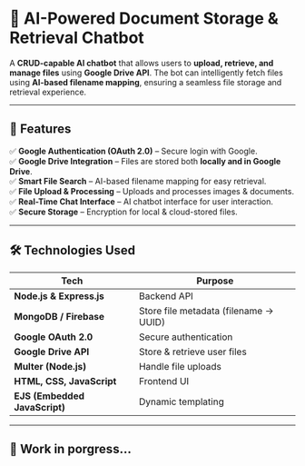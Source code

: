 
# 🚀 AI-Powered Document Storage & Retrieval Chatbot

A **CRUD-capable AI chatbot** that allows users to **upload, retrieve, and manage files** using **Google Drive API**. The bot can intelligently fetch files using **AI-based filename mapping**, ensuring a seamless file storage and retrieval experience.

---

## 🌟 Features

✅ **Google Authentication (OAuth 2.0)** – Secure login with Google.  
✅ **Google Drive Integration** – Files are stored both **locally and in Google Drive**.  
✅ **Smart File Search** – AI-based filename mapping for easy retrieval.  
✅ **File Upload & Processing** – Uploads and processes images & documents.  
✅ **Real-Time Chat Interface** – AI chatbot interface for user interaction.  
✅ **Secure Storage** – Encryption for local & cloud-stored files.  

---

## 🛠️ Technologies Used

| Tech | Purpose |
|------|---------|
| **Node.js & Express.js** | Backend API |
| **MongoDB / Firebase** | Store file metadata (filename → UUID) |
| **Google OAuth 2.0** | Secure authentication |
| **Google Drive API** | Store & retrieve user files |
| **Multer (Node.js)** | Handle file uploads |
| **HTML, CSS, JavaScript** | Frontend UI |
| **EJS (Embedded JavaScript)** | Dynamic templating |


---

## 🚀 Work in porgress...
